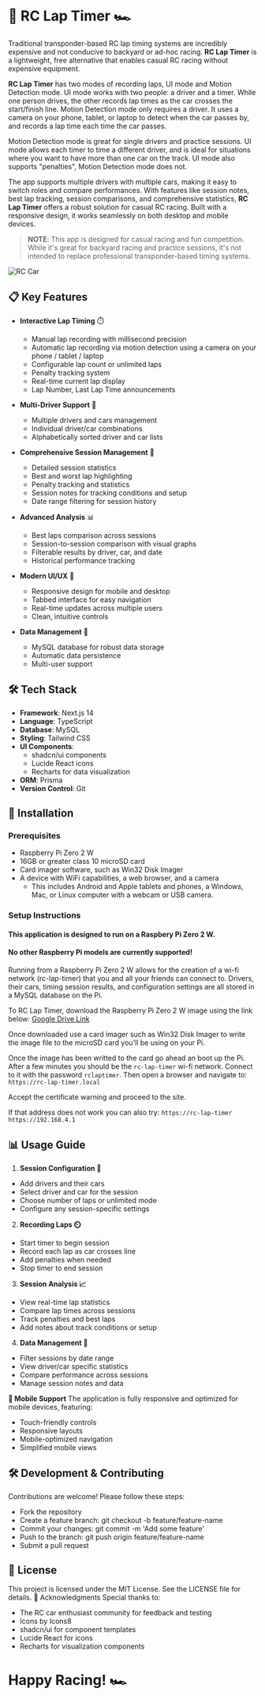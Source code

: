 # 🏁 RC Lap Timer 🏎️

Traditional transponder-based RC lap timing systems are incredibly expensive and not conducive to backyard or ad-hoc racing. **RC Lap Timer** is a lightweight, free alternative that enables casual RC racing without expensive equipment.

**RC Lap Timer** has two modes of recording laps, UI mode and Motion Detection mode. UI mode works with two people: a driver and a timer. While one person drives, the other records lap times as the car crosses the start/finish line. Motion Detection mode only requires a driver. It uses a camera on your phone, tablet, or laptop to detect when the car passes by, and records a lap time each time the car passes. 

Motion Detection mode is great for single drivers and practice sessions. UI mode allows each timer to time a different driver, and is ideal for situations where you want to have more than one car on the track. UI mode also supports "penalties", Motion Detection mode does not. 

The app supports multiple drivers with multiple cars, making it easy to switch roles and compare performances. With features like session notes, best lap tracking, session comparisons, and comprehensive statistics, **RC Lap Timer** offers a robust solution for casual RC racing. Built with  a responsive design, it works seamlessly on both desktop and mobile devices.

> **NOTE**: This app is designed for casual racing and fun competition. While it's great for backyard racing and practice sessions, it's not intended to replace professional transponder-based timing systems.

![RC Car](https://img.icons8.com/color/48/000000/car.png)

## 📋 Key Features

- **Interactive Lap Timing** ⏱️
  - Manual lap recording with millisecond precision
  - Automatic lap recording via motion detection using a camera on your phone / tablet / laptop 
  - Configurable lap count or unlimited laps
  - Penalty tracking system
  - Real-time current lap display
  - Lap Number, Last Lap Time announcements

- **Multi-Driver Support** 👥
  - Multiple drivers and cars management
  - Individual driver/car combinations
  - Alphabetically sorted driver and car lists

- **Comprehensive Session Management** 📝
  - Detailed session statistics
  - Best and worst lap highlighting
  - Penalty tracking and statistics
  - Session notes for tracking conditions and setup
  - Date range filtering for session history

- **Advanced Analysis** 📊
  - Best laps comparison across sessions
  - Session-to-session comparison with visual graphs
  - Filterable results by driver, car, and date
  - Historical performance tracking

- **Modern UI/UX** 🎨
  - Responsive design for mobile and desktop
  - Tabbed interface for easy navigation
  - Real-time updates across multiple users
  - Clean, intuitive controls

- **Data Management** 💾
  - MySQL database for robust data storage
  - Automatic data persistence
  - Multi-user support


## 🛠️ Tech Stack
- **Framework**: Next.js 14
- **Language**: TypeScript
- **Database**: MySQL
- **Styling**: Tailwind CSS
- **UI Components**: 
  - shadcn/ui components
  - Lucide React icons
  - Recharts for data visualization
- **ORM**: Prisma
- **Version Control**: Git


## 🚀 Installation

### Prerequisites
- Raspberry Pi Zero 2 W
- 16GB or greater class 10 microSD card
- Card imager software, such as Win32 Disk Imager
- A device with WiFi capabilities, a web browser, and a camera
    - This includes Android and Apple tablets and phones, a Windows, Mac, or Linux computer with a webcam or USB camera.

### Setup Instructions
#### This application is designed to run on a Raspbery Pi Zero 2 W. 
#### No other Raspberry Pi models are currently supported!

Running from a Raspberry Pi Zero 2 W allows for the creation of a wi-fi network (rc-lap-timer) that you and all your friends can connect to. Drivers, their cars, timing session results, and configuration settings are all stored in a MySQL database on the Pi.

To RC Lap Timer, download the Raspberry Pi Zero 2 W image using the link below:
[Google Drive Link](https://drive.google.com/file/d/1OfJgifu01UUm5-NBkiQAxeGV99CQwXfX/view?usp=sharing)

Once downloaded use a card imager such as Win32 Disk Imager to write the image file to the microSD card you'll be using on your Pi.

Once the image has been writted to the card go ahead an boot up the Pi. After a few minutes you should be the `rc-lap-timer` wi-fi network. Connect to it with the password `rclaptimer`. Then open a browser and navigate to:
`https://rc-lap-timer.local`

Accept the certificate warning and proceed to the site.

If that address does not work you can also try:
`https://rc-lap-timer`
`https://192.168.4.1`



## 📊 Usage Guide

1. **Session Configuration 🏁**
- Add drivers and their cars
- Select driver and car for the session
- Choose number of laps or unlimited mode
- Configure any session-specific settings

2. **Recording Laps ⏲️**
- Start timer to begin session
- Record each lap as car crosses line
- Add penalties when needed
- Stop timer to end session

3. **Session Analysis 📈**
- View real-time lap statistics
- Compare lap times across sessions
- Track penalties and best laps
- Add notes about track conditions or setup

4. **Data Management 💾**
- Filter sessions by date range
- View driver/car specific statistics
- Compare performance across sessions
- Manage session notes and data

**📱 Mobile Support**
The application is fully responsive and optimized for mobile devices, featuring:
- Touch-friendly controls
- Responsive layouts
- Mobile-optimized navigation
- Simplified mobile views


## 🛠️ Development & Contributing

Contributions are welcome! Please follow these steps:
- Fork the repository
- Create a feature branch: git checkout -b feature/feature-name
- Commit your changes: git commit -m 'Add some feature'
- Push to the branch: git push origin feature/feature-name
- Submit a pull request


## 📜 License

This project is licensed under the MIT License. See the LICENSE file for details.
🙌 Acknowledgments
Special thanks to:
- The RC car enthusiast community for feedback and testing
- Icons by Icons8
- shadcn/ui for component templates
- Lucide React for icons
- Recharts for visualization components

# Happy Racing! 🏎️